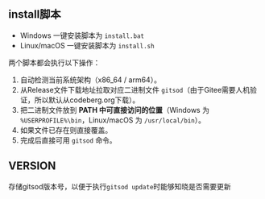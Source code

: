 ## install脚本

- Windows 一键安装脚本为 `install.bat`  
- Linux/macOS 一键安装脚本为 `install.sh`  

两个脚本都会执行以下操作：  
1. 自动检测当前系统架构（x86_64 / arm64）。  
2. 从Release文件下载地址拉取对应二进制文件 `gitsod`（由于Gitee需要人机验证，所以默认从codeberg.org下载）。  
3. 把二进制文件放到 **PATH 中可直接访问的位置**（Windows 为 `%USERPROFILE%\bin`，Linux/macOS 为 `/usr/local/bin`）。  
4. 如果文件已存在则直接覆盖。  
5. 完成后直接可用 `gitsod` 命令。


## VERSION
存储gitsod版本号，以便于执行`gitsod update`时能够知晓是否需要更新